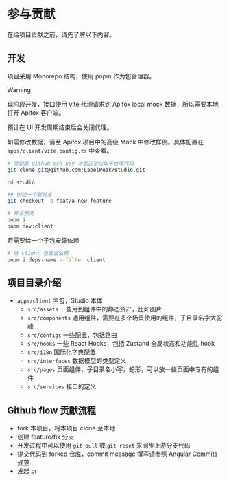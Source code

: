 # 参与贡献

在给项目贡献之前，请先了解以下内容。

## 开发

项目采用 Monorepo 结构，使用 pnpm 作为包管理器。

> [!WARNING]
> 现阶段开发，接口使用 vite 代理请求到 Apifox local mock 数据，所以需要本地打开 Apifox 客户端。
> 
> 预计在 UI 开发周期结束后会关闭代理。
>
> 如需修改数据，请至 Apifox 项目中的高级 Mock 中修改样例。具体配置在 `apps/client/vite.config.ts` 中查看。

```sh
# 需配置 github ssh key 才能正常拉取子仓库代码
git clone git@github.com:LabelPeak/studio.git

cd studio

## 创建一个新分支
git checkout -b feat/a-new-feature

# 开发预览
pnpm i
pnpm dev:client
```

若需要给一个子包安装依赖

```sh
# 给 client 包安装依赖
pnpm i deps-name --filter client
```

## 项目目录介绍

- `apps/client` 主包，Studio 本体
  - `src/assets` 一些用到组件中的静态资产，比如图片
  - `src/components` 通用组件，需要在多个场景使用的组件，子目录名字大驼峰
  - `src/configs` 一些配置，包括路由
  - `src/hooks` 一些 React Hooks，包括 Zustand 全局状态和功能性 hook
  - `src/i18n` 国际化字典配置
  - `src/interfaces` 数据模型的类型定义
  - `src/pages` 页面组件，子目录名小写，蛇形，可以放一些页面中专有的组件
  - `src/services` 接口的定义

## Github flow 贡献流程

- fork 本项目，将本项目 clone 至本地
- 创建 feature/fix 分支
- 开发过程中可以使用 `git pull` 或 `git reset` 来同步上游分支代码
- 提交代码到 forked 仓库，commit message 撰写请参照 [Angular Commits 规范](https://github.com/angular/angular.js/blob/master/DEVELOPERS.md#commits)
- 发起 pr